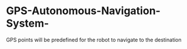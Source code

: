 # GPS-Autonomous-Navigation-System-
GPS points will be predefined for the robot to navigate to the destination

